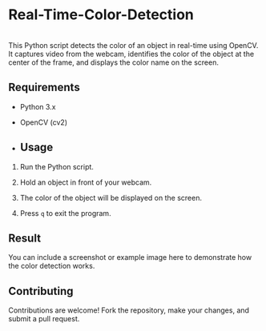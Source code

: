 # Real-Time-Color-Detection

<br>
This Python script detects the color of an object in real-time using OpenCV. It captures video from the webcam, identifies the color of the object at the center of the frame, and displays the color name on the screen.

## Requirements

- Python 3.x
- OpenCV (cv2)

- ## Usage

1. Run the Python script.
2. Hold an object in front of your webcam.

3. The color of the object will be displayed on the screen.

4. Press `q` to exit the program.

## Result

You can include a screenshot or example image here to demonstrate how the color detection works.

## Contributing

Contributions are welcome! Fork the repository, make your changes, and submit a pull request.
